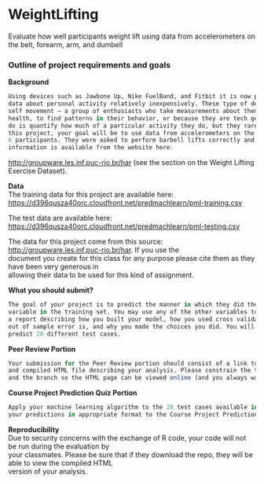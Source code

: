 # WeightLifting
Evaluate how well participants weight lift using data from accelerometers on the belt, forearm, arm, and dumbell

### Outline of project requirements and goals  

**Background** 
```r
Using devices such as Jawbone Up, Nike FuelBand, and Fitbit it is now possible to collect a large amount of  
data about personal activity relatively inexpensively. These type of devices are part of the quantified  
self movement – a group of enthusiasts who take measurements about themselves regularly to improve their  
health, to find patterns in their behavior, or because they are tech geeks. One thing that people regularly  
do is quantify how much of a particular activity they do, but they rarely quantify how well they do it. In  
this project, your goal will be to use data from accelerometers on the belt, forearm, arm, and dumbell of  
6 participants. They were asked to perform barbell lifts correctly and incorrectly in 5 different ways. More  
information is available from the website here:  
```
<http://groupware.les.inf.puc-rio.br/har>  (see the section on the Weight Lifting Exercise Dataset).  


**Data**  
The training data for this project are available here:  
https://d396qusza40orc.cloudfront.net/predmachlearn/pml-training.csv

The test data are available here:  
https://d396qusza40orc.cloudfront.net/predmachlearn/pml-testing.csv

The data for this project come from this source: http://groupware.les.inf.puc-rio.br/har. If you use the  
document you create for this class for any purpose please cite them as they have been very generous in  
allowing their data to be used for this kind of assignment.  

**What you should submit?**  
```r
The goal of your project is to predict the manner in which they did the exercise. This is the "classe"  
variable in the training set. You may use any of the other variables to predict with. You should create  
a report describing how you built your model, how you used cross validation, what you think the expected  
out of sample error is, and why you made the choices you did. You will also use your prediction model to  
predict 20 different test cases.  
```

**Peer Review Portion**  
```r
Your submission for the Peer Review portion should consist of a link to a Github repo with your R markdown  
and compiled HTML file describing your analysis. Please constrain the text of the writeup to < 2000 words  
and the branch so the HTML page can be viewed online (and you always want to make it easy on graders :-).  
```

**Course Project Prediction Quiz Portion**  
```r
Apply your machine learning algorithm to the 20 test cases available in the test data above and submit  
your predictions in appropriate format to the Course Project Prediction Quiz for automated grading.  
```

**Reproducibility**  
Due to security concerns with the exchange of R code, your code will not be run during the evaluation by  
your classmates. Please be sure that if they download the repo, they will be able to view the compiled HTML  
version of your analysis.

